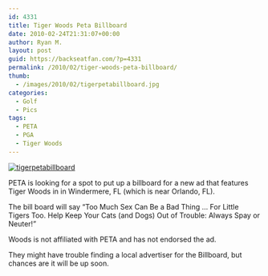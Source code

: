 ```yaml
---
id: 4331
title: Tiger Woods Peta Billboard
date: 2010-02-24T21:31:07+00:00
author: Ryan M.
layout: post
guid: https://backseatfan.com/?p=4331
permalink: /2010/02/tiger-woods-peta-billboard/
thumb:
  - /images/2010/02/tigerpetabillboard.jpg
categories:
  - Golf
  - Pics
tags:
  - PETA
  - PGA
  - Tiger Woods
---
```


<div class="entry">
  <p>
    <a href="/images/2010/02/tigerpetabillboard.jpg"><img class="aligncenter size-full wp-image-4332" title="tigerpetabillboard" src="/images/2010/02/tigerpetabillboard.jpg" alt="tigerpetabillboard" width="420" height="300" srcset="/images/2010/02/tigerpetabillboard.jpg 420w, /images/2010/02/tigerpetabillboard-300x214.jpg 300w" sizes="(max-width: 420px) 100vw, 420px" /></a>
  </p>

  <p>
    PETA is looking for a spot to put up a billboard for a new ad that features Tiger Woods in in Windermere, FL (which is near Orlando, FL).
  </p>

  <p>
    The bill board will say &#8220;Too Much Sex Can Be a Bad Thing &#8230; For Little Tigers Too. Help Keep Your Cats (and Dogs) Out of Trouble: Always Spay or Neuter!&#8221;
  </p>

  <p>
    Woods is not affiliated with PETA and has not endorsed the ad.
  </p>

  <p>
    They might have trouble finding a local advertiser for the Billboard, but chances are it will be up soon.
  </p>
</div>
